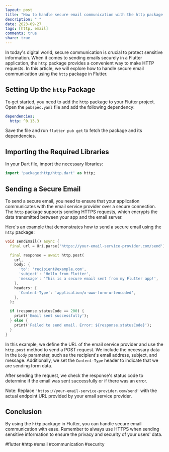 ```yaml
---
layout: post
title: "How to handle secure email communication with the http package in Flutter?"
description: " "
date: 2023-09-27
tags: [http, email]
comments: true
share: true
---
```


In today's digital world, secure communication is crucial to protect sensitive information. When it comes to sending emails securely in a Flutter application, the `http` package provides a convenient way to make HTTP requests. In this article, we will explore how to handle secure email communication using the `http` package in Flutter.

## Setting Up the `http` Package

To get started, you need to add the `http` package to your Flutter project. Open the `pubspec.yaml` file and add the following dependency:

```yaml
dependencies:
  http: ^0.13.3
```

Save the file and run `flutter pub get` to fetch the package and its dependencies.

## Importing the Required Libraries

In your Dart file, import the necessary libraries:

```dart
import 'package:http/http.dart' as http;
```

## Sending a Secure Email

To send a secure email, you need to ensure that your application communicates with the email service provider over a secure connection. The `http` package supports sending HTTPS requests, which encrypts the data transmitted between your app and the email server.

Here's an example that demonstrates how to send a secure email using the `http` package:

```dart
void sendEmail() async {
  final url = Uri.parse('https://your-email-service-provider.com/send');

  final response = await http.post(
    url,
    body: {
      'to': 'recipient@example.com',
      'subject': 'Hello from Flutter',
      'message': 'This is a secure email sent from my Flutter app!',
    },
    headers: {
      'Content-Type': 'application/x-www-form-urlencoded',
    },
  );

  if (response.statusCode == 200) {
    print('Email sent successfully');
  } else {
    print('Failed to send email. Error: ${response.statusCode}');
  }
}
```

In this example, we define the URL of the email service provider and use the `http.post` method to send a POST request. We include the necessary data in the `body` parameter, such as the recipient's email address, subject, and message. Additionally, we set the `Content-Type` header to indicate that we are sending form data.

After sending the request, we check the response's status code to determine if the email was sent successfully or if there was an error.

Note: Replace `'https://your-email-service-provider.com/send'` with the actual endpoint URL provided by your email service provider.

## Conclusion

By using the `http` package in Flutter, you can handle secure email communication with ease. Remember to always use HTTPS when sending sensitive information to ensure the privacy and security of your users' data.

#flutter #http #email #communication #security